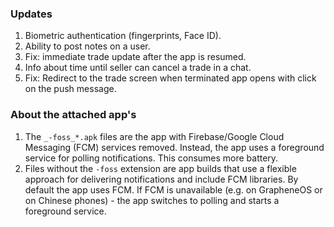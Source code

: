 ### Updates
1. Biometric authentication (fingerprints, Face ID).
2. Ability to post notes on a user.
3. Fix: immediate trade update after the app is resumed.
4. Info about time until seller can cancel a trade in a chat.
5. Fix: Redirect to the trade screen when terminated app opens with click on the push message.

### About the attached app's
1. The `_-foss_*.apk` files are the app with Firebase/Google Cloud Messaging (FCM) services removed. Instead, the app uses a foreground service for polling notifications. This consumes more battery.
4. Files without the `-foss` extension are app builds that use a flexible approach for delivering notifications and include FCM libraries. By default the app uses FCM. If FCM is unavailable (e.g. on GrapheneOS or on Chinese phones) - the app switches to polling and starts a foreground service.